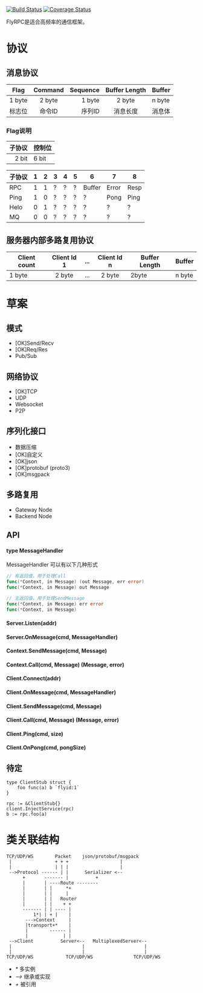 
[![Build Status](https://travis-ci.org/flyrpc/flyrpc.svg?branch=master)](https://travis-ci.org/flyrpc/flyrpc)
[![Coverage Status](https://coveralls.io/repos/flyrpc/flyrpc/badge.svg?branch=master)](https://coveralls.io/r/flyrpc/flyrpc?branch=master)


FlyRPC是适合高频率的通信框架。

# 协议

## 消息协议

| Flag   | Command   | Sequence  | Buffer Length | Buffer |
| ------ |:---------:| ---------:|:-------------:| ------ |
| 1 byte | 2 byte    | 1 byte    | 2 byte        | n byte |
| 标志位 | 命令ID    | 序列ID    | 消息长度      | 消息体 |

### Flag说明

| 子协议 | 控制位 |
| -----: | ------ |
| 2 bit  | 6 bit  |

| 子协议 | 1 | 2 | 3 | 4 | 5 | 6 | 7 | 8 |
| ------ |---|---|---|---|---|---|---|---|
| RPC    | 1 | 1 | ? | ? | ? | Buffer | Error | Resp |
| Ping   | 1 | 0 | ? | ? | ? | ? | Pong | Ping |
| Helo   | 0 | 1 | ? | ? | ? | ? | ? | ? |
| MQ     | 0 | 0 | ? | ? | ? | ? | ? | ? |

## 服务器内部多路复用协议

| Client count  | Client Id 1   | ...  | Client Id n | Buffer Length | Buffer |
| ------------- |:-------------:| ----:|:-----------:| ------------- | ------ |
| 1 byte        | 2 byte        | ...  | 2 byte      | 2byte         | n byte |

# 草案
## 模式
* [OK]Send/Recv
* [OK]Req/Res
* Pub/Sub

## 网络协议 
* [OK]TCP
* UDP
* Websocket
* P2P

## 序列化接口 
* 数据压缩
* [OK]自定义
* [OK]json
* [OK]protobuf (proto3)
* [OK]msgpack

## 多路复用
* Gateway Node
* Backend Node

## API

#### type MessageHandler
MessageHandler 可以有以下几种形式

```go
// 有返回值，用于处理Call
func(*Context, in Message) (out Message, err error)
func(*Context, in Message) out Message

// 无返回值，用于处理SendMessage
func(*Context, in Message) err error
func(*Context, in Message)
```

#### Server.Listen(addr)

#### Server.OnMessage(cmd, MessageHandler)

#### Context.SendMessage(cmd, Message)

#### Context.Call(cmd, Message) (Message, error)

#### Client.Connect(addr)

#### Client.OnMessage(cmd, MessageHandler)

#### Client.SendMessage(cmd, Message)

#### Client.Call(cmd, Message) (Message, error)

#### Client.Ping(cmd, size)

#### Client.OnPong(cmd, pongSize)

## 待定
```
type ClientStub struct {
    foo func(a) b `flyid:1`
}

rpc := &ClientStub{}
client.InjectService(rpc)
b := rpc.foo(a)
```

# 类关联结构
```
TCP/UDP/WS        Packet    json/protobuf/msgpack
 |                + + +                   |
 |                | | |                   |
 -->Protocol ------ | |      Serializer <--
      +       ------- |          +
      |       | ----Route --------
      |       | |     *+
      |       | |     |
      |       | |   Router
      |       | |    + +
      ------- | | ---- |
          1*| | + |    |
       --->Context     |
       |transport+*    |
       |        ------ |
       |             | |
 -->Client          Server<--   MultiplexedServer<--
 |                          |                      |
 |                          |                      |
TCP/UDP/WS            TCP/UDP/WS               TCP/UDP/WS
```
* _\*_ 多实例
* _-->_ 继承或实现
* _\+_  被引用
